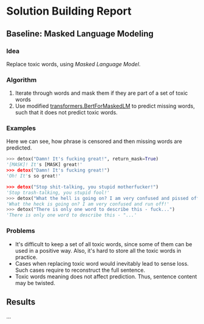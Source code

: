 # Solution Building Report
## Baseline: Masked Language Modeling
### Idea
Replace toxic words, using *Masked Language Model*.
### Algorithm
1. Iterate through words and mask them if they are part of a set of toxic words
2. Use modified [transformers.BertForMaskedLM](https://huggingface.co/docs/transformers/model_doc/bert#transformers.BertForMaskedLM)
to predict missing words, such that it does not predict toxic words.
### Examples
Here we can see, how phrase is censored and then missing words are predicted.
```python
>>> detox("Damn! It's fucking great!", return_mask=True)
'[MASK]! It's [MASK] great!'
>>> detox("Damn! It's fucking great!")
'Oh! It's so great!'

>>> detox("Stop shit-talking, you stupid motherfucker!")
'Stop trash-talking, you stupid fool!'
>>> detox("What the hell is going on? I am very confused and pissed off!")
'What the heck is going on? I am very confused and run off!'
>>> detox("There is only one word to describe this - fuck...")
'There is only one word to describe this - "...'
```
### Problems
- It's difficult to keep a set of all toxic words, since some of them can be used in a positive way.
Also, it's hard to store all the toxic words in practice.
- Cases when replacing toxic word would inevitably lead to sense loss.
Such cases require to reconstruct the full sentence.
- Toxic words meaning does not affect prediction. Thus, sentence content may be twisted.
## Results
...

